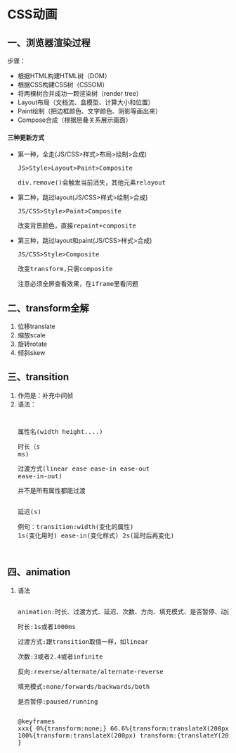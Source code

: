 # CSS动画
## 一、浏览器渲染过程
步骤：
* 根据HTML构建HTML树（DOM）
* 根据CSS构建CSS树（CSSOM）
* 将两棵树合并成功一颗渲染树（render tree）
* Layout布局（文档流、盒模型、计算大小和位置）
* Paint绘制（把边框颜色、文字颜色、阴影等画出来）
* Compose合成（根据层叠关系展示画面）
  
#### 三种更新方式
* 第一种，全走(JS/CSS>样式>布局>绘制>合成)<pre>JS>Style>Layout>Paint>Composite</pre><pre>div.remove()会触发当前消失，其他元素relayout</pre>
* 第二种，跳过layout(JS/CSS>样式>绘制>合成)<pre>JS/CSS>Style>Paint>Composite</pre><pre>改变背景颜色，直接repaint+composite</pre>
* 第三种，跳过layout和paint(JS/CSS>样式>合成)<pre>JS/CSS>Style>Composite</pre><pre>改变transform,只需composite</pre><pre>注意必须全屏查看效果，在iframe里看问题</pre>
## 二、transform全解
1. 位移translate
2. 缩放scale
3. 旋转rotate
4. 倾斜skew
## 三、transition
1. 作用是：补充中间帧
2. 语法：<pre><pre><pre>属性名(width height....)</pre><pre>时长（s ms)</pre><pre>过渡方式(linear ease ease-in ease-out ease-in-out)<pre>并不是所有属性都能过渡</pre></pre><pre>延迟(s)</pre><pre>例句：transition:width(变化的属性) 1s(变化用时) ease-in(变化样式) 2s(延时后再变化) </pre></pre>
## 四、animation
1. 语法<pre><pre>animation:时长、过渡方式、延迟、次数、方向、填充模式、是否暂停、动画名</pre><pre>时长:1s或者1000ms</pre><pre>过渡方式:跟transition取值一样，如linear</pre><pre>次数:3或者2.4或者infinite</pre><pre>反向:reverse/alternate/alternate-reverse</pre><pre>填充模式:none/forwards/backwards/both</pre><pre>是否暂停:paused/running</pre></pre><pre>@keyframes xxx{
    0%{transform:none;}
    66.6%{transform:translateX(200px)}
    100%{transform:translateX(200px) transform:{translateY(200px)}
    }</pre>